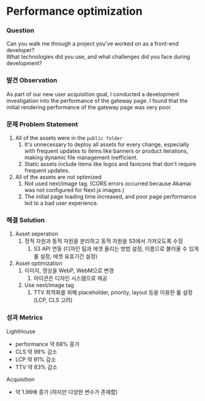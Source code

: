 # Performance optimization

### **Question**

Can you walk me through a project you've worked on as a front-end developer? \
What technologies did you use, and what challenges did you face during development?



### 발견 Observation

As part of our new user acquisition goal, I conducted a development investigation into the performance of the gateway page. I found that the initial rendering performance of the gateway page was very poor.



### 문제 Problem Statement

1. All of the assets were in the `public folder`&#x20;
   1. It's unnecessary to deploy all assets for every change, especially with frequent updates to items like banners or product iterations, making dynamic file management inefficient.
   2. Static assets include items like logos and favicons that don't require frequent updates.
2. All of the assets are not optimized
   1. Not used next/image tag. (CORS errors occurred because Akamai was not configured for Next.js images.)
   2. The initial page loading time increased, and poor page performance led to a bad user experience.



### 해결 Solution

1. Asset seperation
   1. 정적 자원과 동적 자원을 분리하고 동적 자원을 S3에서 가져오도록 수정
      1. S3 API 연동 (디자인 팀과 에셋 올리는 방법 설정, 이름으로 불러올 수 있게 룰 설정, 에셋 유효기간 설정)
2. Asset optimization
   1. 이미지, 영상을 WebP, WebM으로 변경
      1. 아이콘은 디자인 시스템으로 제공
   2. Use next/image tag
      1. TTV 최적화를 위해 placeholder, priority, layout 등을 이용한 룰 설정 (LCP, CLS 고려)



### 성과 Metrics

LightHouse

* performance 약 68% 증가
* CLS 약 99% 감소
* LCP 약 91% 감소
* TTV 약 83% 감소



Acquisition

* 약 1.96배 증가 (하지만 다양한 변수가 존재함)

